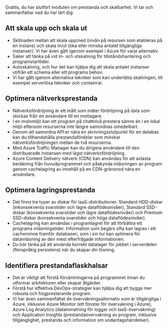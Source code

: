 Grattis, du har slutfört modulen om prestanda och skalbarhet. Vi tar och sammanfattar vad du har lärt dig:

## <a name="scaling-up-and-scaling-out"></a>Att skala upp och skala ut

- Skillnaden mellan att skala upp/ned (nivån på resursen som etableras på en instans) och skala in/ut (öka eller minska antalet tillgängliga instanser). Vi har även gått igenom exempel i Azure för varje alternativ.
- Saker att tänka på vid in- och utskalning för tillståndshantering och programstarttider.
- Autoskalning, och hur det kan hjälpa dig att skala antalet instanser utifrån ett schema eller ett programs behov.
- Vi har gått igenom alternativa tekniker som kan underlätta skalningen, till exempel serverlösa tekniker och containrar.

## <a name="optimize-network-performance"></a>Optimera nätverksprestanda

- Nätverksfördröjning är ett mått som mäter fördröjning på data som skickas från en avsändare till en mottagare.
- I en molnmiljö kan ett program på chattnivå prestera sämre än i en lokal miljö eftersom resurserna inte längre samordnas omedelbart.
- Genom att samordna API:er nära en skrivningsslutpunkt för en databas kan du tillhandahålla prestandafördelar som minskar nätverksfördröjningen mellan de två resurserna.
- Med Azure Traffic Manager kan du dirigera användare till den distribuerade instansen med lägst nätverksfördröjning.
- Azure Content Delivery nätverk (CDN) kan användas för att avlasta beräkning från huvudprogrammet och påskynda inläsningen av program genom cachelagring av innehåll på en CDN-gränsnod nära en användare.

## <a name="optimize-storage-performance"></a>Optimera lagringsprestanda

- Det finns tre typer av diskar för IaaS-distributioner. Standard HDD-diskar (inkonsekventa svarstider och lägre dataflödesnivåer), Standard SSD-diskar (konsekventa svarstider och lägre dataflödesnivåer) och Premium SSD-diskar (konsekventa svarstider och höga dataflödesnivåer).
- Cachelagring kan användas i programlagret för att förbättra ett programs inläsningstider. Information som begärs ofta kan lagras i ett cacheminne framför databasen, som i sin tur kan optimera för datainläsning av den mest efterfrågade informationen.
- Du bör tänka på att använda korrekt datalager för jobbet i serverdelen (flerspråkig persistens) när du skapar din lösning.

## <a name="identify-performance-bottlenecks"></a>Identifiera prestandaflaskhalsar

- Det är viktigt att förstå förväntningarna på programmet innan du utformar arkitekturen eller skapar åtgärder.
- Förstå hur effektiva DevOps-strategier kan hjälpa dig att bygga mer robusta och högpresterande program.
- Vi har även sammanfattat de övervakningsalternativ som är tillgängliga i Azure, inklusive Azure Monitor (ett fönster för övervakning i Azure), Azure Log Analytics (datainmatning för loggar och IaaS-övervakning) och Application Insights (prestandaövervakning av program, inklusive tillgänglighet, prestanda och information om undantagshändelser).
